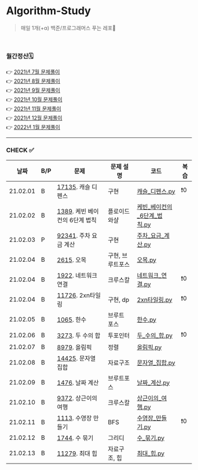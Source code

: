 # Algorithm-Study

> 매일 1개(+α) 백준/프로그래머스 푸는 레포🐢   

<br>

### 월간정산🗓
👉 [2021년 7월 문제풀이](monthly/202107.md)     
👉 [2021년 8월 문제풀이](monthly/202108.md)   
👉 [2021년 9월 문제풀이](monthly/202109.md)   
👉 [2021년 10월 문제풀이](monthly/202110.md)    
👉 [2021년 11월 문제풀이](monthly/202111.md)    
👉 [2021년 12월 문제풀이](monthly/202112.md)    
👉 [2022년 1월 문제풀이](monthly/202201.md)    


----
### CHECK ✅
|날짜|B/P|문제|문제 설명|코드|복습|
|---|---|---|---|---|---|
|21.02.01|B|[17135](https://www.acmicpc.net/problem/17135). 캐슬 디펜스|구현|[캐슬_디펜스.py](202202/B-17135/캐슬_디펜스.py)|❗️0|
|21.02.02|B|[1389](https://www.acmicpc.net/problem/1389). 케빈 베이컨의 6단계 법칙|플로이드 와샬|[케빈_베이컨의_6단계_법칙.py](202202/B-1389/케빈_베이컨의_6단계_법칙.py)||
|21.02.03|P|[92341](https://programmers.co.kr/learn/courses/30/lessons/92341). 주차 요금 계산|구현|[주차_요금_계산.py](202202/P-92341/주차_요금_계산.py)||
|21.02.04|B|[2615](https://www.acmicpc.net/problem/2615). 오목|구현, 브루트포스|[오목.py](202202/B-2615/오목.py)||
|21.02.04|B|[1922](https://www.acmicpc.net/problem/1922). 네트워크 연결|크루스칼|[네트워크_연결.py](202202/B-1922/네트워크_연결.py)|❗️0||21.02.04|B|[2887](https://www.acmicpc.net/problem/2887). 행성 터널|크루스칼|[행성_터널.py](202202/B-2887/행성_터널.py)|❗️0|
|21.02.04|B|[11726](https://www.acmicpc.net/problem/11726). 2xn타일링|구현, dp|[2xn타일링.py](202202/B-11726/2xn타일링.py)|❗️0|
|21.02.05|B|[1065](https://www.acmicpc.net/problem/1065). 한수|브루트 포스|[한수.py](202202/B-1065/한수.py)||
|21.02.06|B|[3273](https://www.acmicpc.net/problem/3273). 두 수의 합|투포인터|[두_수의_합.py](202202/B-3273/두_수의_합.py)|❗️0|
|21.02.07|B|[8979](https://www.acmicpc.net/problem/8979). 올림픽|정렬|[올림픽.py](202202/B-8979/올림픽.py)||
|21.02.08|B|[14425](https://www.acmicpc.net/problem/14425). 문자열 집합|자료구조|[문자열_집합.py](202202/B-14425/문자열_집합.py)||
|21.02.09|B|[1476](https://www.acmicpc.net/problem/1476). 날짜 계산|브루트포스|[날짜_계산.py](202202/B-1476/날짜_계산.py)||
|21.02.10|B|[9372](https://www.acmicpc.net/problem/9372). 상근이의 여행|크루스칼|[상근이의_여행.py](202202/B-9372/상근이의_여행%20copy.py)||
|21.02.11|B|[1113](https://www.acmicpc.net/problem/1113). 수영장 만들기|BFS|[수영장_만들기.py](202202/B-1113/수영장_만들기.py)|❗️0|
|21.02.12|B|[1744](https://www.acmicpc.net/problem/1744). 수 묶기|그리디|[수_묶기.py](202202/B-1744/수_묶기.py)||
|21.02.13|B|[11279](https://www.acmicpc.net/problem/11279). 최대 힙|자료구조, 힙|[최대_힙.py](202202/B-11279/최대_힙.py)||